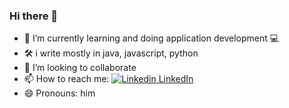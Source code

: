 ### Hi there 👋

<!--
**satyendra-123/satyendra-123** is a ✨ _special_ ✨ repository because its `README.md` (this file) appears on your GitHub profile.

Here are some ideas to get you started:

- 🔭 I’m currently working on ...
- 🌱 I’m currently learning ...
- 👯 I’m looking to collaborate on ...
- 🤔 I’m looking for help with ...
- 💬 Ask me about ...
- 📫 How to reach me: ...
- 😄 Pronouns: ...
- ⚡ Fun fact: ... 
-->

- 🔭 I’m currently learning and doing application development :computer:
- 🛠️ i write mostly in java, javascript, python
- 👯 I’m looking to collaborate
- 📫 How to reach me: 
[![Linkedin](https://i.stack.imgur.com/gVE0j.png) LinkedIn](https://www.linkedin.com/in/satyendra-kotiya/)
- 😄 Pronouns: him

